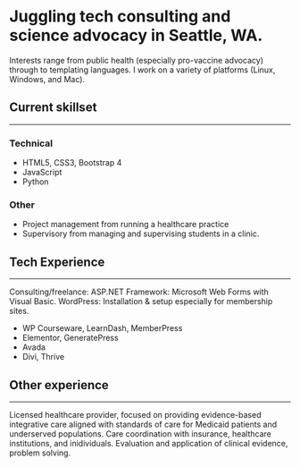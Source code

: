 # Juggling tech consulting and science advocacy in Seattle, WA.
Interests range from public health (especially pro-vaccine advocacy) through to templating languages. I work on a variety of platforms (Linux, Windows, and Mac). 

## Current skillset
---
### Technical
- HTML5, CSS3, Bootstrap 4
- JavaScript
- Python

### Other
- Project management from running a healthcare practice
- Supervisory from managing and supervising students in a clinic. 

## Tech Experience
---
Consulting/freelance: 
ASP.NET Framework: Microsoft Web Forms with Visual Basic.
WordPress: Installation & setup especially for membership sites.
- WP Courseware, LearnDash, MemberPress
- Elementor, GeneratePress
- Avada
- Divi, Thrive

## Other experience
---
Licensed healthcare provider, focused on providing evidence-based integrative care aligned with standards of care for Medicaid patients and underserved populations. Care coordination with insurance, healthcare institutions, and inidividuals. Evaluation and application of clinical evidence, problem solving. 

